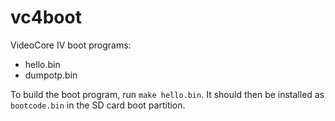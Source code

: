 # vc4boot

VideoCore IV boot programs:
- hello.bin
- dumpotp.bin

To build the boot program, run `make hello.bin`. It should then be installed
as `bootcode.bin` in the SD card boot partition.
